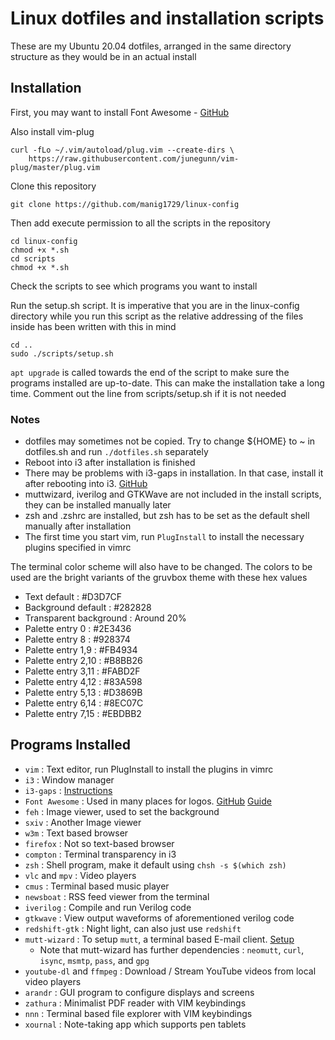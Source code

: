 # Linux dotfiles and installation scripts

These are my Ubuntu 20.04 dotfiles, arranged in the same directory structure as they would be in an actual install

## Installation
First, you may want to install Font Awesome - [GitHub](https://github.com/FortAwesome/Font-Awesome)

Also install vim-plug
```
curl -fLo ~/.vim/autoload/plug.vim --create-dirs \
    https://raw.githubusercontent.com/junegunn/vim-plug/master/plug.vim
```

Clone this repository
```
git clone https://github.com/manig1729/linux-config
```

Then add execute permission to all the scripts in the repository
```
cd linux-config
chmod +x *.sh
cd scripts
chmod +x *.sh
```
Check the scripts to see which programs you want to install

Run the setup.sh script. It is imperative that you are in the linux-config directory while you run this script as the relative addressing of the files inside has been written with this in mind
```
cd ..
sudo ./scripts/setup.sh
```

`apt upgrade` is called towards the end of the script to make sure the programs installed are up-to-date. This can make the installation take a long time. Comment out the line from scripts/setup.sh if it is not needed

### Notes
- dotfiles may sometimes not be copied. Try to change ${HOME} to ~ in dotfiles.sh and run `./dotfiles.sh` separately
- Reboot into i3 after installation is finished
- There may be problems with i3-gaps in installation. In that case, install it after rebooting into i3. [GitHub](https://github.com/Airblader/i3)
- muttwizard, iverilog and GTKWave are not included in the install scripts, they can be installed manually later
- zsh and .zshrc are installed, but zsh has to be set as the default shell manually after installation
- The first time you start vim, run `PlugInstall` to install the necessary plugins specified in vimrc

The terminal color scheme will also have to be changed. The colors to be used are the bright variants of the gruvbox theme with these hex values
- Text default : #D3D7CF
- Background default : #282828
- Transparent background : Around 20%
- Palette entry 0 : #2E3436
- Palette entry 8 : #928374
- Palette entry 1,9 : #FB4934
- Palette entry 2,10 : #B8BB26
- Palette entry 3,11 : #FABD2F
- Palette entry 4,12 : #83A598
- Palette entry 5,13 : #D3869B
- Palette entry 6,14 : #8EC07C
- Palette entry 7,15 : #EBDBB2

## Programs Installed
- `vim` : Text editor, run PlugInstall to install the plugins in vimrc
- `i3` : Window manager
- `i3-gaps` : [Instructions](https://gist.github.com/manig1729/4fc5a6535202f8195e4b41982e8eb38f)
- `Font Awesome` : Used in many places for logos. [GitHub](https://github.com/FortAwesome/Font-Awesome) [Guide](https://fontawesome.com/v5/cheatsheet/free/solid)
- `feh` : Image viewer, used to set the background
- `sxiv` : Another Image viewer
- `w3m` : Text based browser
- `firefox` : Not so text-based browser
- `compton` : Terminal transparency in i3
- `zsh` : Shell program, make it default using `chsh -s $(which zsh)`
- `vlc` and `mpv` : Video players
- `cmus` : Terminal based music player
- `newsboat` : RSS feed viewer from the terminal
- `iverilog` : Compile and run Verilog code
- `gtkwave` : View output waveforms of aforementioned verilog code
- `redshift-gtk` : Night light, can also just use `redshift`
- `mutt-wizard` : To setup `mutt`, a terminal based E-mail client. [Setup](https://github.com/manig1729/mutt-wizard)
  - Note that mutt-wizard has further dependencies : `neomutt`, `curl`, `isync`, `msmtp`, `pass`, and `gpg`
- `youtube-dl` and `ffmpeg` : Download / Stream YouTube videos from local video players
- `arandr` : GUI program to configure displays and screens
- `zathura` : Minimalist PDF reader with VIM keybindings
- `nnn` : Terminal based file explorer with VIM keybindings
- `xournal` : Note-taking app which supports pen tablets
